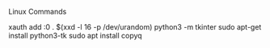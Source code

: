 Linux Commands

xauth add :0 . $(xxd -l 16 -p /dev/urandom)
python3 -m tkinter
sudo apt-get install python3-tk
sudo apt install copyq



